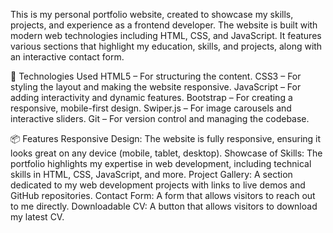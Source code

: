 This is my personal portfolio website, created to showcase my skills, projects, and experience as a frontend developer. The website is built with modern web technologies including HTML, CSS, and JavaScript. It features various sections that highlight my education, skills, and projects, along with an interactive contact form.

🚀 Technologies Used
HTML5 – For structuring the content.
CSS3 – For styling the layout and making the website responsive.
JavaScript – For adding interactivity and dynamic features.
Bootstrap – For creating a responsive, mobile-first design.
Swiper.js – For image carousels and interactive sliders.
Git – For version control and managing the codebase.

📦 Features
Responsive Design: The website is fully responsive, ensuring it looks great on any device (mobile, tablet, desktop).
Showcase of Skills: The portfolio highlights my expertise in web development, including technical skills in HTML, CSS, JavaScript, and more.
Project Gallery: A section dedicated to my web development projects with links to live demos and GitHub repositories.
Contact Form: A form that allows visitors to reach out to me directly.
Downloadable CV: A button that allows visitors to download my latest CV.
